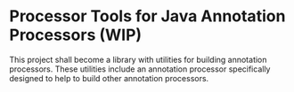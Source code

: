 Processor Tools for Java Annotation Processors (WIP)
==============================================

This project shall become a library with utilities for building
annotation processors. These utilities include an annotation processor
specifically designed to help to build other annotation processors.
